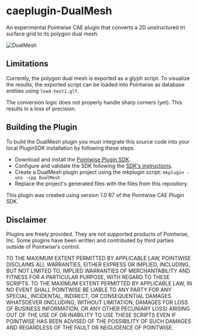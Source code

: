 # caeplugin-DualMesh
An experimental Pointwise CAE plugin that converts a 2D unstructured tri 
surface grid to its polygon dual mesh.

![DualMesh][Logo]

## Limitations
Currently, the polygon dual mesh is exported as a glyph script. To visualize 
the results, the exported script can be loaded into Pointwise as database 
entities using `load-test1.glf`.

The conversion logic does not properly handle sharp corners (yet). This results 
in a loss of precision.

## Building the Plugin
To build the DualMesh plugin you must integrate this source code into your local PluginSDK 
installation by following these steps.

* Download and install the [Pointwise Plugin SDK][SDKdownload].
* Configure and validate the SDK following the [SDK's instructions][SDKdocs].
* Create a DualMesh plugin project using the mkplugin script: `mkplugin -uns -cpp DualMesh`
* Replace the project's generated files with the files from this repository.

This plugin was created using version 1.0 R7 of the Pointwise CAE Plugin SDK.


## Disclaimer
Plugins are freely provided. They are not supported products of
Pointwise, Inc. Some plugins have been written and contributed by third
parties outside of Pointwise's control.

TO THE MAXIMUM EXTENT PERMITTED BY APPLICABLE LAW, POINTWISE DISCLAIMS
ALL WARRANTIES, EITHER EXPRESS OR IMPLIED, INCLUDING, BUT NOT LIMITED
TO, IMPLIED WARRANTIES OF MERCHANTABILITY AND FITNESS FOR A PARTICULAR
PURPOSE, WITH REGARD TO THESE SCRIPTS. TO THE MAXIMUM EXTENT PERMITTED
BY APPLICABLE LAW, IN NO EVENT SHALL POINTWISE BE LIABLE TO ANY PARTY
FOR ANY SPECIAL, INCIDENTAL, INDIRECT, OR CONSEQUENTIAL DAMAGES
WHATSOEVER (INCLUDING, WITHOUT LIMITATION, DAMAGES FOR LOSS OF BUSINESS
INFORMATION, OR ANY OTHER PECUNIARY LOSS) ARISING OUT OF THE USE OF OR
INABILITY TO USE THESE SCRIPTS EVEN IF POINTWISE HAS BEEN ADVISED OF THE
POSSIBILITY OF SUCH DAMAGES AND REGARDLESS OF THE FAULT OR NEGLIGENCE OF
POINTWISE.

[Logo]: https://raw.github.com/dbgarlisch/CaeUnsGMesh/master/logo_dualmesh.png  "DualMesh Logo"
[SDKdocs]: http://www.pointwise.com/plugins
[SDKdownload]: http://www.pointwise.com/plugins/#sdk_downloads
